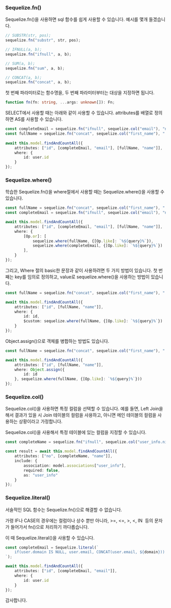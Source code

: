 ### Sequelize.fn()

Sequelize.fn()을 사용하면 sql 함수를 쉽게 사용할 수 있습니다. 예시를 몇개 들겠습니다.

```ts
// SUBSTR(str, pos);
sequelize.fn("substr", str, pos);

// IFNULL(a, b);
sequelize.fn("ifnull", a, b);

// SUM(a, b);
sequelize.fn("sum", a, b);

// CONCAT(a, b);
sequelize.fn("concat", a, b);
```

첫 번째 파라미터로는 함수명을, 두 번째 파라미터부터는 대상을 지정하면 됩니다.

```ts
function fn(fn: string, ...args: unknown[]): Fn;
```

SELECT에서 사용할 때는 아래와 같이 사용할 수 있습니다. attributes를 배열로 정의하면 AS를 사용할 수 있습니다.

```ts
const completeEmail = sequelize.fn("ifnull", sequelize.col("email"), "nothing");
const fullName = sequelize.fn("concat", sequelize.col("first_name"), " ", sequelize.col("last_name");
 
await this.model.findAndCountAll({
    attributes: ["id", [completeEmail, "email"], [fullName, "name"]],
    where: {
        id: user.id
    }
});
```

### Sequelize.where()

학습한 Sequelize.fn()을 where절에서 사용할 때는 Sequelize.where()을 사용할 수 있습니다.

```ts
const fullName = sequelize.fn("concat", sequelize.col("first_name"), " ", sequelize.col("last_name");
const completeEmail = sequelize.fn("ifnull", sequelize.col("email"), "nothing");

await this.model.findAndCountAll({
    attributes: ["id", [completeEmail, "email"], [fullName, "name"]],
    where: {
        [Op.or]: [
            sequelize.where(fullName, {[Op.like]: `%${query}%`}),
            sequelize.where(completeEmail, {[Op.like]: `%${query}%`})
        ],
    }
});
```

그리고, Where 절의 basic한 문장과 같이 사용하려면 두 가지 방법이 있습니다. 첫 번째는 key를 임의로 정의하고, value로 sequelize.where()을 사용하는 방법이 있습니다.

```ts
const fullName = sequelize.fn("concat", sequelize.col("first_name"), " ", sequelize.col("last_name");

await this.model.findAndCountAll({
    attributes: ["id", [fullName, "name"]],
    where: {
    	id: id,
    	$custom: sequelize.where(fullName, {[Op.like]: `%${query}%`})
    }
});
```

Object.assign()으로 객체를 병합하는 방법도 있습니다.

```ts
const fullName = sequelize.fn("concat", sequelize.col("first_name"), " ", sequelize.col("last_name");

await this.model.findAndCountAll({
    attributes: ["id", [fullName, "name"]],
    where: Object.assign({
    	id: id
    }, sequelize.where(fullName, {[Op.like]: `%${query}%`}))
});
```

### Sequelize.col()

Sequelize.col()을 사용하면 특정 컬럼을 선택할 수 있습니다. 예를 들면, Left Join을 해서 결과가 있을 시 Join 테이블의 컬럼을 사용하고, 아니면 메인 테이블의 컬럼을 사용하는 상황이라고 가정합니다.

Sequelize.col()을 사용해서 특정 테이블에 있는 컬럼을 지정할 수 있습니다.

```ts
const completeName = sequelize.fn("ifnull", sequelize.col("user_info.nickname"), sequelize.col("user.name"));

const result = await this.model.findAndCountAll({
    attributes: ["no", [completeName, "name"]],
    include: {
        association: model.associations["user_info"],
        required: false,
        as: "user_info"
    }
});
```

### Sequelize.literal()

서술적인 SQL 함수는 Sequelize.fn()으로 해결할 수 없습니다.

가령 IF나 CASE의 경우에는 컬럼이나 상수 뿐만 아니라, >=, <=, >, <, IN  등의 문자가 들어가서 fn()으로 처리하기 까다롭습니다.

이 때 Sequelize.literal()을 사용할 수 있습니다.

```ts
const completeEmail = Sequelize.literal(`
    if(user.domain IS NULL, user.email, CONCAT(user.email, ${domain}))
`);

await this.model.findAndCountAll({
    attributes: ["id", [completeEmail, "email"]],
    where: {
        id: user.id
    }
});
```

감사합니다.
